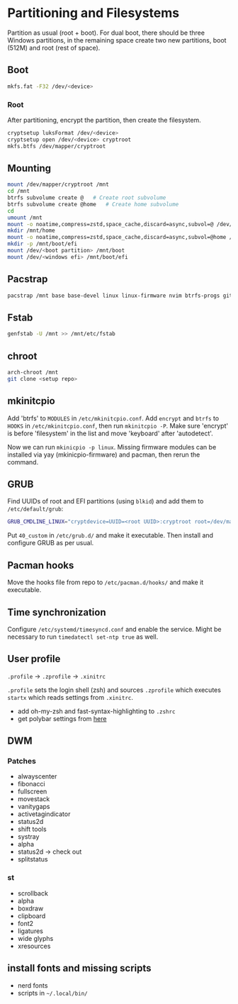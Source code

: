 # Partitioning and Filesystems

Partition as usual (root + boot). For dual boot, there should be three Windows partitions, in the remaining space create two new partitions, boot (512M) and root (rest of space).

## Boot

```bash
mkfs.fat -F32 /dev/<device>
```

### Root

After partitioning, encrypt the partition, then create the filesystem.

```bash
cryptsetup luksFormat /dev/<device>
cryptsetup open /dev/<device> cryptroot
mkfs.btfs /dev/mapper/cryptroot
```

## Mounting

```bash
mount /dev/mapper/cryptroot /mnt
cd /mnt
btrfs subvolume create @   # Create root subvolume
btrfs subvolume create @home   # Create home subvolume
cd
umount /mnt
mount -o noatime,compress=zstd,space_cache,discard=async,subvol=@ /dev/mapper/cryptroot /mnt
mkdir /mnt/home
mount -o noatime,compress=zstd,space_cache,discard=async,subvol=@home /dev/mapper/cryptroot /mnt/home
mkdir -p /mnt/boot/efi
mount /dev/<boot partition> /mnt/boot
mount /dev/<windows efi> /mnt/boot/efi 
```

## Pacstrap

```bash
pacstrap /mnt base base-devel linux linux-firmware nvim btrfs-progs git intel-ucode reflector sudo grub efibootmgr networkmanager yay   # verify it's intel
```

## Fstab

```bash
genfstab -U /mnt >> /mnt/etc/fstab
```
## chroot
    
```bash
arch-chroot /mnt
git clone <setup repo>
```
## mkinitcpio

Add 'btrfs' to `MODULES` in `/etc/mkinitcpio.conf`.
Add `encrypt` and `btrfs` to `HOOKS` in `/etc/mkinitcpio.conf`, then run `mkinitcpio -P`. Make sure 'encrypt' is before 'filesystem' in the list and move 'keyboard' after 'autodetect'.

Now we can run `mkinicpio -p linux`. Missing firmware modules can be installed via yay (mkinicpio-firmware) and pacman, then rerun the command.

## GRUB

Find UUIDs of root and EFI partitions (using `blkid`) and add them to `/etc/default/grub`:

```bash
GRUB_CMDLINE_LINUX="cryptdevice=UUID=<root UUID>:cryptroot root=/dev/mapper/cryptroot"
```

Put `40_custom` in `/etc/grub.d/` and make it executable.
Then install and configure GRUB as per usual.

## Pacman hooks

Move the hooks file from repo to `/etc/pacman.d/hooks/` and make it executable.

## Time synchronization

Configure `/etc/systemd/timesyncd.conf` and enable the service. Might be necessary to run `timedatectl set-ntp true` as well.

## User profile


`.profile` -> `.zprofile` -> `.xinitrc`

`.profile` sets the login shell (zsh) and sources `.zprofile` which executes `startx` which reads settings from `.xinitrc`.

- add oh-my-zsh and fast-syntax-highlighting to `.zshrc`
- get polybar settings from [here](https://gitlab.com/stephan-raabe/dotfiles)

## DWM

### Patches

- alwayscenter
- fibonacci
- fullscreen
- movestack
- vanitygaps
- activetagindicator
- status2d
- shift tools
- systray
- alpha
- status2d -> check out [](https://github.com/sipi/dwmstatus)
- splitstatus

### st

- scrollback
- alpha
- boxdraw
- clipboard
- font2
- ligatures
- wide glyphs
- xresources

## install fonts and missing scripts

- nerd fonts
- scripts in `~/.local/bin/`





